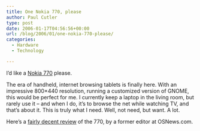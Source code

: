 ```yaml
---
title: One Nokia 770, please
author: Paul Cutler
type: post
date: 2006-01-17T04:56:56+00:00
url: /blog/2006/01/one-nokia-770-please/
categories:
  - Hardware
  - Technology

---
```

I&#8217;d like a [Nokia 770][1] please.

The era of handheld, internet browsing tablets is finally here. With an impressive 800&#215;440 resolution, running a customized version of GNOME, this would be perfect for me. I currently keep a laptop in the living room, but rarely use it &#8211; and when I do, it&#8217;s to browse the net while watching TV, and that&#8217;s about it. This is truly what I need. Well, not need, but want. A lot.

Here&#8217;s a [fairly decent review][2] of the 770, by a former editor at OSNews.com.

 [1]: http://europe.nokia.com/nokia/0,1522,,00.html?orig=/770
 [2]: http://tuxtops.com/node/501
